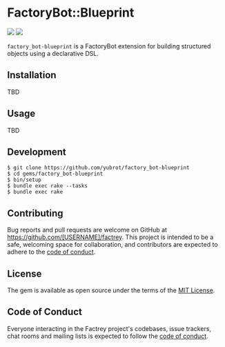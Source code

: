 # FactoryBot::Blueprint

[![](https://badge.fury.io/rb/factory_bot-blueprint.svg)](https://badge.fury.io/rb/factory_bot-blueprint)
[![](https://github.com/yubrot/factory_bot-blueprint/actions/workflows/main.yml/badge.svg)](https://github.com/yubrot/factory_bot-blueprint/actions/workflows/main.yml)

`factory_bot-blueprint` is a FactoryBot extension for building structured objects using a declarative DSL.

## Installation

TBD

## Usage

TBD

## Development

```
$ git clone https://github.com/yubrot/factory_bot-blueprint
$ cd gems/factory_bot-blueprint
$ bin/setup
$ bundle exec rake --tasks
$ bundle exec rake
```

## Contributing

Bug reports and pull requests are welcome on GitHub at https://github.com/[USERNAME]/factrey. This project is intended to be a safe, welcoming space for collaboration, and contributors are expected to adhere to the [code of conduct](https://github.com/[USERNAME]/factrey/blob/main/CODE_OF_CONDUCT.md).

## License

The gem is available as open source under the terms of the [MIT License](https://opensource.org/licenses/MIT).

## Code of Conduct

Everyone interacting in the Factrey project's codebases, issue trackers, chat rooms and mailing lists is expected to follow the [code of conduct](https://github.com/[USERNAME]/factrey/blob/main/CODE_OF_CONDUCT.md).
